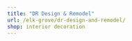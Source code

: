 ```yaml
---
title: "DR Design & Remodel"
url: /elk-grove/dr-design-and-remodel/
shop: interior decoration
---
```

